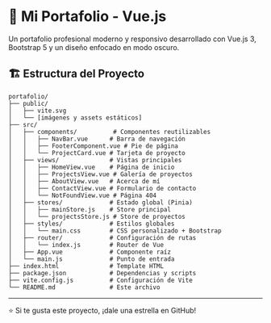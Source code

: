 # 🚀 Mi Portafolio - Vue.js

Un portafolio profesional moderno y responsivo desarrollado con Vue.js 3, Bootstrap 5 y un diseño enfocado en modo oscuro.


## 🏗️ Estructura del Proyecto

```
portafolio/
├── public/
│   ├── vite.svg
│   └── [imágenes y assets estáticos]
├── src/
│   ├── components/          # Componentes reutilizables
│   │   ├── NavBar.vue      # Barra de navegación
│   │   ├── FooterComponent.vue # Pie de página
│   │   └── ProjectCard.vue # Tarjeta de proyecto
│   ├── views/              # Vistas principales
│   │   ├── HomeView.vue    # Página de inicio
│   │   ├── ProjectsView.vue # Galería de proyectos
│   │   ├── AboutView.vue   # Acerca de mí
│   │   ├── ContactView.vue # Formulario de contacto
│   │   └── NotFoundView.vue # Página 404
│   ├── stores/             # Estado global (Pinia)
│   │   ├── mainStore.js    # Store principal
│   │   └── projectsStore.js # Store de proyectos
│   ├── styles/             # Estilos globales
│   │   └── main.css        # CSS personalizado + Bootstrap
│   ├── router/             # Configuración de rutas
│   │   └── index.js        # Router de Vue
│   ├── App.vue             # Componente raíz
│   └── main.js             # Punto de entrada
├── index.html              # Template HTML
├── package.json            # Dependencias y scripts
├── vite.config.js          # Configuración de Vite
└── README.md               # Este archivo
```




---

⭐ Si te gusta este proyecto, ¡dale una estrella en GitHub!
